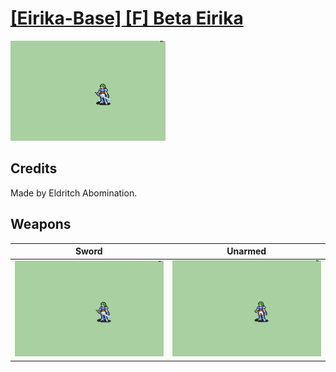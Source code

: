 # [\[Eirika-Base\] \[F\] Beta Eirika](./)

<img src="./1.%20Sword/Sword_000.png" alt="[Eirika-Base] [F] Beta Eirika standing" />

## Credits

Made by Eldritch Abomination.

## Weapons


|Sword |Unarmed |
|  :---: | :---: |
| <img alt="Sword animation" src="./1.%20Sword/Sword.gif" /> | <img alt="Unarmed animation" src="./8.%20Unarmed/Unarmed.gif" /> |
